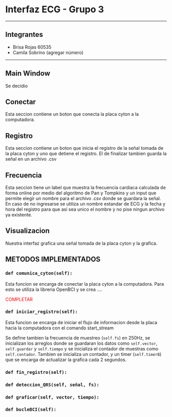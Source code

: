 # Interfaz ECG - Grupo 3

<hr/>

## Integrantes

- Brisa Rojas 60535
- Camila Sobrino (agregar número)

<hr/>

## Main Window
Se decidio 


## Conectar
Esta seccion contiene un boton que conecta la placa cyton a la computadora.

## Registro
Esta seccion contiene un boton que inicia el registro de la señal tomada de la placa cyton y uno que detiene el registro. El de finalizar
tambien guarda la señal en un archivo .csv

## Frecuencia 
Esta seccion tiene un label que muestra la frecuencia cardiaca calculada de forma online por medio del algoritmo de Pan y Tompkins y un input que permite elegir un nombre para el archivo .csv donde se guardara la señal.
En caso de no ingresarse se utiliza un nombre estandar de ECG y la fecha y hora del registro para que asi sea unico el nombre y no pise ningun archivo ya existente.

## Visualizacion
Nuestra interfaz grafica una señal tomada de la placa cyton y la grafica.

## METODOS IMPLEMENTADOS

### `def comunica_cyton(self):`
Esta funcion se encarga de conectar la placa cyton a la computadora. Para esto se utiliza la libreria OpenBCI y se crea ....<p style='color: red'> COMPLETAR</p> 

### `def iniciar_registro(self):`
Esta funcion se encarga de iniciar el flujo de informacion desde la placa hacia la computadora con el comando start_stream

Se define tambien la frecuencia de muestreo (`self.fs`) en 250Hz, se inicializan los arreglos donde se guardaran los datos como `self.vector`, `self.guardar` y `self.tiempo` y se inicializa el contador de muestras como `self.contador`. Tambien se inicializa un contador, y un timer (`self.timerB`) que se encarga de actualizar la grafica cada 2 segundos.

### `def fin_registro(self):`

### `def deteccion_QRS(self, señal, fs):`

### `def graficar(self, vector, tiempo):`

### `def bucleBCI(self):`